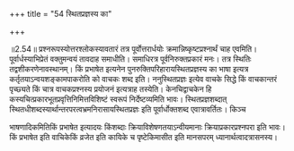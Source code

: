 +++
title = "54 स्थितप्रज्ञस्य का"

+++


॥2.54॥ प्रश्नरूपस्योत्तरश्लोकस्यावतारं तत्र पूर्वोत्तरार्धयोः
क्रमान्निष्कृष्टप्रश्नार्थं चाह एवमिति। पूर्वार्धस्याभिप्रेतं
वक्तुमन्वयं तावदाह समाधीति। समाधिरत्र पूर्वनिरुक्तप्रकारं मनः। तत्र
स्थितिः तद्वशीकरणेनावस्थानम्। किं प्रभाषेत इत्यनेन
पुनरुक्तिपरिहारायस्थितप्रज्ञस्य का भाषा इत्यत्र
कर्तृतयाऽन्वयशङ्कामपाकरोति को वाचकः शब्द इति। ननुस्थितप्रज्ञः इत्येव
वाचके सिद्धे किं वाचकान्तरं पृच्छ्यते किं चात्र वाचकप्रश्नस्य प्रयोजनं
इत्यत्राह तस्येति। केनचिद्वाचकेन हि
कस्यचित्प्रकारभूतप्रवृत्तिनिमित्तविशिष्टं स्वरूपं निर्देष्टव्यमिति भावः।
स्थितप्रज्ञशब्दात् स्थितधीशब्दस्यार्थान्तरपरत्वभ्रमनिरासायस्थितप्रज्ञः
इति पूर्वार्धोक्तशब्द एवात्रावर्तितः। किञ्च

भाषणादिकमितिकिं प्रभाषेत इत्यादयः किंशब्दाः क्रियाविशेषणतयाऽन्वीयमानाः
क्रियाप्रकारप्रश्नपरा इति भावः। किं प्रभाषेत इति वाचिकेकिं व्रजेत इति
कायिके च पृष्टेकिमासीत इति मानसपरम् ध्यानार्थत्वादत्रासनस्य।  
  
